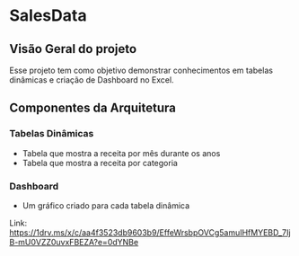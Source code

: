# SalesData
## Visão Geral do projeto
Esse projeto tem como objetivo demonstrar conhecimentos em tabelas dinâmicas e criação de Dashboard no Excel.

## Componentes da Arquitetura

### Tabelas Dinâmicas
<ul>
  <li>Tabela que mostra a receita por mês durante os anos</li>
  <li>Tabela que mostra a receita por categoria</li>
</ul>

### Dashboard
<ul>
  <li>Um gráfico criado para cada tabela dinâmica</li>
</ul>

Link: https://1drv.ms/x/c/aa4f3523db9603b9/EffeWrsbpOVCg5amuIHfMYEBD_7IjB-mU0VZZ0uvxFBEZA?e=0dYNBe

